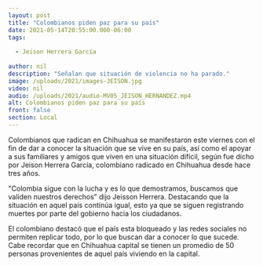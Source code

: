 ```yaml
---
layout: post
title: "Colombianos piden paz para su país"
date: 2021-05-14T20:55:00.000-06:00
tags:
  
  - Jeison Herrera García
  
author: nil
description: "Señalan que situación de violencia no ha parado."
image: /uploads/2021/images-JEISON.jpg
video: nil
audio: /uploads/2021/audio-MV05_JEISON_HERNANDEZ.mp4
alt: Colombianos piden paz para su país
front: false
section: Local
---
```


Colombianos que radican en Chihuahua se manifestaron este viernes con el fin de dar a conocer la situación que se vive en su país, así como el apoyar a sus familiares y amigos que viven en una situación difícil, según fue dicho por Jeison Herrera García, colombiano radicado en Chihuahua desde hace tres años.

"Colombia sigue con la lucha y es lo que demostramos, buscamos que validen nuestros derechos” dijo Jeisson Herrera. Destacando que la situación en aquel país continúa igual, esto ya que se siguen registrando muertes por parte del gobierno hacia los ciudadanos.

El colombiano destacó que el país esta bloqueado y las redes sociales no permiten replicar todo, por lo que buscan dar a conocer lo que sucede. Cabe recordar que en Chihuahua capital se tienen un promedio de 50 personas provenientes de aquel país viviendo en la capital.
